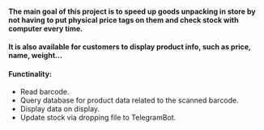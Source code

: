 #### The main goal of this project is to speed up goods unpacking in store by not having to put physical price tags on them and check stock with computer every time.
#### It is also available for customers to display product info, such as price, name, weight...

#### Functinality:
- Read barcode.
- Query database for product data related to the scanned barcode.
- Display data on display.
- Update stock via dropping file to TelegramBot.
